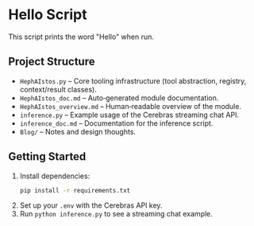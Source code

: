 # Hello Script

This script prints the word "Hello" when run.

## Project Structure

- `HephAIstos.py` – Core tooling infrastructure (tool abstraction, registry, context/result classes).
- `HephAIstos_doc.md` – Auto‑generated module documentation.
- `HephAIstos_overview.md` – Human‑readable overview of the module.
- `inference.py` – Example usage of the Cerebras streaming chat API.
- `inference_doc.md` – Documentation for the inference script.
- `Blog/` – Notes and design thoughts.

## Getting Started

1. Install dependencies:
   ```bash
   pip install -r requirements.txt
   ```
2. Set up your ```.env``` with the Cerebras API key.
3. Run `python inference.py` to see a streaming chat example.
